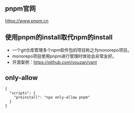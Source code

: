 ## pnpm官网
https://www.pnpm.cn

## 使用pnpm的install取代npm的install
* 一个git仓库管理多个npm软件包的项目称之为monorepo项目。
* monorepo项目使用pnpm进行管理时体验会非常友好。
* 开源案例：https://github.com/youzan/vant

## only-allow
```
{
  "scripts": {
    "preinstall": "npx only-allow pnpm"
  }
}
```
